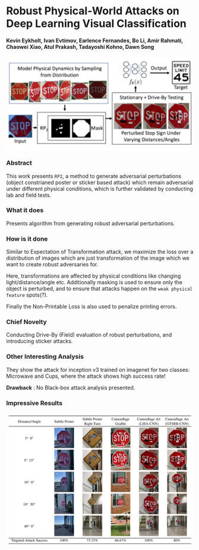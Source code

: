 # Robust Physical-World Attacks on Deep Learning Visual Classification

#### Kevin Eykholt, Ivan Evtimov, Earlence Fernandes, Bo Li, Amir Rahmati, Chaowei Xiao, Atul Prakash, Tadayoshi Kohno, Dawn Song


<p align="center">
  <img src="img/phy_attack.png" style= "max-height:400; width: auto;" title="Roboust Physical World Attack">
</p>

### Abstract

This work presents `RP2`, a method to generate adversarial perturbations (object constrianed poster or sticker based 
attack) which remain adversarial under different physical conditions, which is further validated by conducting lab and
field tests.

### What it does

Presents algorithm from generating robust adversarial perturbations.

### How is it done

Similar to Expectation of Transformation attack, we maximize the loss over a distribution of images which are just 
transformation of the image which we want to create robust adversaries for. 

Here, transformations are affected by physical conditions like changing light/distance/angle etc. Additionally masking
is used to ensure only the object is perturbed, and to ensure that attacks happen on the `weak physical feature` spots(?).

Finally the Non-Printable Loss is also used to penalize printing errors. 

### Chief Novelty

Conducting Drive-By (Field) evaluation of robust perturbations, and introducing sticker attacks. 

### Other Interesting Analysis

They show the attack for inception v3 trained on imagenet for two classes: Microwave and Cups, where the attack shows 
high success rate!

**Drawback** : No Black-box attack analysis presented. 


### Impressive Results


<p align="center">
  <img src="img/phy_attack_results.png" style= "max-height:400; width: auto;" title="Roboust Physical World Attack Results">
</p>
